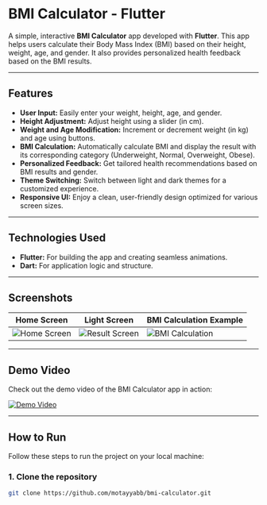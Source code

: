 # BMI Calculator - Flutter

A simple, interactive **BMI Calculator** app developed with **Flutter**. This app helps users calculate their Body Mass Index (BMI) based on their height, weight, age, and gender. It also provides personalized health feedback based on the BMI results.

---

## Features

- **User Input:** Easily enter your weight, height, age, and gender.
- **Height Adjustment:** Adjust height using a slider (in cm).
- **Weight and Age Modification:** Increment or decrement weight (in kg) and age using buttons.
- **BMI Calculation:** Automatically calculate BMI and display the result with its corresponding category (Underweight, Normal, Overweight, Obese).
- **Personalized Feedback:** Get tailored health recommendations based on BMI results and gender.
- **Theme Switching:** Switch between light and dark themes for a customized experience.
- **Responsive UI:** Enjoy a clean, user-friendly design optimized for various screen sizes.

---

## Technologies Used

- **Flutter:** For building the app and creating seamless animations.
- **Dart:** For application logic and structure.

---

## Screenshots

| Home Screen                           | Light Screen                          | BMI Calculation Example               |
|---------------------------------------|----------------------------------------|---------------------------------------|
| ![Home Screen](https://github.com/user-attachments/assets/46cc99eb-852d-46c3-a2c6-9eb2897057b5) | ![Result Screen](https://github.com/user-attachments/assets/570100db-6167-4010-a36d-b343e7ba0bd3) | ![BMI Calculation](https://github.com/user-attachments/assets/2c40dc3b-fcd8-4ed3-814b-c643efbfabca) |

---

## Demo Video

Check out the demo video of the BMI Calculator app in action:  

[![Demo Video](https://github.com/user-attachments/assets/2f57bdcf-d777-4e15-bcb9-179ae710d60d)](https://github.com/user-attachments/assets/2f57bdcf-d777-4e15-bcb9-179ae710d60d)

---

## How to Run

Follow these steps to run the project on your local machine:

### 1. Clone the repository
```bash
git clone https://github.com/motayyabb/bmi-calculator.git
